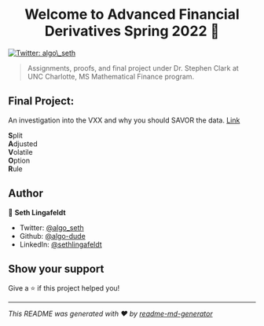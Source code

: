 <h1 align="center">Welcome to Advanced Financial Derivatives Spring 2022 👋</h1>
<p>
  <a href="https://twitter.com/algo_seth" target="_blank">
    <img alt="Twitter: algo\_seth" src="https://img.shields.io/twitter/follow/algo_seth.svg?style=social" />
  </a>
</p>

> Assignments, proofs, and final project under Dr. Stephen Clark at UNC Charlotte, MS Mathematical Finance program.

## Final Project:  
An investigation into the VXX and why you should SAVOR the data.  [Link](https://github.com/algo-dude/AdvancedFinancialDerivatives/tree/master/Final)  

**S**plit  
**A**djusted  
**V**olatile  
**O**ption  
**R**ule  

## Author

👤 **Seth Lingafeldt**

* Twitter: [@algo\_seth](https://twitter.com/algo\_seth)
* Github: [@algo-dude](https://github.com/algo-dude)
* LinkedIn: [@sethlingafeldt](https://linkedin.com/in/sethlingafeldt)

## Show your support

Give a ⭐️ if this project helped you!

***
_This README was generated with ❤️ by [readme-md-generator](https://github.com/kefranabg/readme-md-generator)_